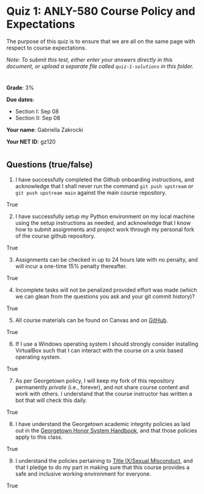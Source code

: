 # Quiz 1: ANLY-580 Course Policy and Expectations

The purpose of this quiz is to ensure that we are all on the same page with respect to course expectations.

*Note: To submit this test, either enter your answers directly in this document, or upload a separate file called `quiz-1-solutions` in this folder.*

#

**Grade**: 3%

**Due dates**:
 
 - Section I: Sep 08
 - Section II: Sep 08

**Your name**: Gabriella Zakrocki

**Your NET ID**:  gz120

#
##  Questions (true/false)

1. I have successfully completed the Github onboarding instructions, and acknowledge that I shall never run the command `git push upstream` or `git push upstream main` against the main course repository.

True

2. I have successfully setup my Python environment on my local machine using the setup instructions as needed, and acknowledge that I know how to submit assignments and project work through my personal fork of the course github repository.

True

3. Assignments can be checked in up to 24 hours late with no penalty, and will incur a one-time 15% penalty thereafter.

True

4. Incomplete tasks will not be penalized provided effort was made (which we can glean from the questions you ask and your git commit history)?

True


5. All course materials can be found on Canvas and on [GitHub](https://github.com/chrislarson1/ANLY-580-FALL-2021.git).

True

6. If I use a Windows operating system I should strongly consider installing VirtualBox such that I can interact with the course on a unix based operating system.

True


7. As per Georgetown policy, I will keep my fork of this repository permanently *private* (i.e., forever), and not share course content and work with others. I understand that the course instructor has written a bot that will check this daily.

True

8. I have understand the Georgetown academic integrity policies as laid out in the [Georgetown Honor System Handbook](https://honorcouncil.georgetown.edu/system/policies/), and that those policies apply to this class.

True

9. I understand the policies pertaining to [Title IX/Sexual Misconduct](https://sexualassault.georgetown.edu/resourcecenter), and that I pledge to do my part in making sure that this course provides a safe and inclusive working environment for everyone.

True


